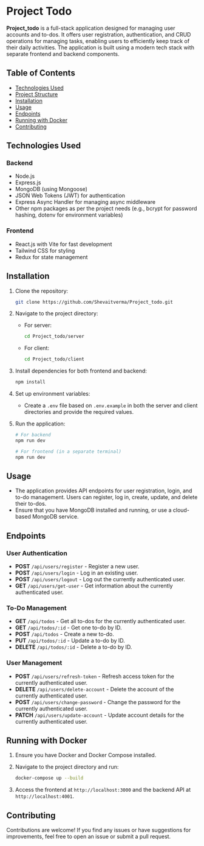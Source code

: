 # Project Todo

**Project_todo** is a full-stack application designed for managing user accounts and to-dos. It offers user registration, authentication, and CRUD operations for managing tasks, enabling users to efficiently keep track of their daily activities. The application is built using a modern tech stack with separate frontend and backend components.

## Table of Contents

- [Technologies Used](#technologies-used)
- [Project Structure](#project-structure)
- [Installation](#installation)
- [Usage](#usage)
- [Endpoints](#endpoints)
- [Running with Docker](#running-with-docker)
- [Contributing](#contributing)

## Technologies Used

### Backend

- Node.js
- Express.js
- MongoDB (using Mongoose)
- JSON Web Tokens (JWT) for authentication
- Express Async Handler for managing async middleware
- Other npm packages as per the project needs (e.g., bcrypt for password hashing, dotenv for environment variables)

### Frontend

- React.js with Vite for fast development
- Tailwind CSS for styling
- Redux for state management


## Installation

1. Clone the repository:

    ```bash
    git clone https://github.com/Shevaitverma/Project_todo.git
    ```

2. Navigate to the project directory:

    - For server:
      ```bash
      cd Project_todo/server
      ```
    - For client:
      ```bash
      cd Project_todo/client
      ```

3. Install dependencies for both frontend and backend:

    ```bash
    npm install
    ```

4. Set up environment variables:

    - Create a `.env` file based on `.env.example` in both the server and client directories and provide the required values.

5. Run the application:

    ```bash
    # For backend
    npm run dev

    # For frontend (in a separate terminal)
    npm run dev
    ```

## Usage

- The application provides API endpoints for user registration, login, and to-do management. Users can register, log in, create, update, and delete their to-dos.
- Ensure that you have MongoDB installed and running, or use a cloud-based MongoDB service.

## Endpoints

### User Authentication

- **POST** `/api/users/register` - Register a new user.
- **POST** `/api/users/login` - Log in an existing user.
- **POST** `/api/users/logout` - Log out the currently authenticated user.
- **GET** `/api/users/get-user` - Get information about the currently authenticated user.

### To-Do Management

- **GET** `/api/todos` - Get all to-dos for the currently authenticated user.
- **GET** `/api/todos/:id` - Get one to-do by ID.
- **POST** `/api/todos` - Create a new to-do.
- **PUT** `/api/todos/:id` - Update a to-do by ID.
- **DELETE** `/api/todos/:id` - Delete a to-do by ID.

### User Management

- **POST** `/api/users/refresh-token` - Refresh access token for the currently authenticated user.
- **DELETE** `/api/users/delete-account` - Delete the account of the currently authenticated user.
- **POST** `/api/users/change-password` - Change the password for the currently authenticated user.
- **PATCH** `/api/users/update-account` - Update account details for the currently authenticated user.

## Running with Docker

1. Ensure you have Docker and Docker Compose installed.
2. Navigate to the project directory and run:

    ```bash
    docker-compose up --build
    ```

3. Access the frontend at `http://localhost:3000` and the backend API at `http://localhost:4001`.

## Contributing

Contributions are welcome! If you find any issues or have suggestions for improvements, feel free to open an issue or submit a pull request.


